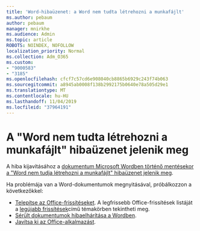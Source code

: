 ```yaml
---
title: 'Word-hibaüzenet: a Word nem tudta létrehozni a munkafájlt'
ms.author: pebaum
author: pebaum
manager: mnirkhe
ms.audience: Admin
ms.topic: article
ROBOTS: NOINDEX, NOFOLLOW
localization_priority: Normal
ms.collection: Adm_O365
ms.custom:
- "9000583"
- "3185"
ms.openlocfilehash: cfcf7c57cd6e908040cb8865b6929c243f74b063
ms.sourcegitcommit: a8945ab0008f138b2992175b0640e78a505d29e1
ms.translationtype: MT
ms.contentlocale: hu-HU
ms.lasthandoff: 11/04/2019
ms.locfileid: "37964191"
---
```

# <a name="resolve-the-word-could-not-create-the-work-file-error-message"></a>A "Word nem tudta létrehozni a munkafájlt" hibaüzenet jelenik meg

A hiba kijavításához a [dokumentum Microsoft Wordben történő mentésekor a "Word nem tudja létrehozni a munkafájlt" hibaüzenet jelenik meg](https://docs.microsoft.com/office/troubleshoot/word/word-could-not-create-the-work-file).

Ha problémája van a Word-dokumentumok megnyitásával, próbálkozzon a következőkkel:

- [Telepítse az Office-frissítéseket](https://support.office.com/article/2ab296f3-7f03-43a2-8e50-46de917611c5). A legfrissebb Office-frissítések listáját a [legújabb frissítések](https://docs.microsoft.com/officeupdates/office-updates-msi)című témakörben tekintheti meg.
- [Sérült dokumentumok hibaelhárítása a Wordben](https://docs.microsoft.com/office/troubleshoot/word/damaged-documents-in-word).
- [Javítsa ki az Office-alkalmazást](https://support.office.com/Article/Repair-an-Office-application-7821d4b6-7c1d-4205-aa0e-a6b40c5bb88b).